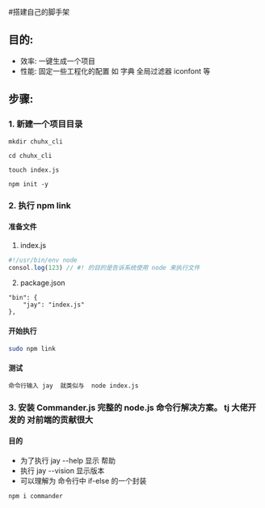 #搭建自己的脚手架

## 目的:
- 效率: 一键生成一个项目
- 性能: 固定一些工程化的配置  如 字典 全局过滤器  iconfont 等

## 步骤:

### 1. 新建一个项目目录
```
mkdir chuhx_cli

cd chuhx_cli

touch index.js

npm init -y 

```
### 2. 执行 npm link
#### 准备文件
1. index.js 
```js
#!/usr/bin/env node
consol.log(123) // #! 的目的是告诉系统使用 node 来执行文件
```
2. package.json
```
"bin": {
    "jay": "index.js"
},
```
#### 开始执行 
```sh
sudo npm link
```
#### 测试
```sh
命令行输入 jay  就类似与  node index.js
```

### 3. 安装 Commander.js  完整的 node.js 命令行解决方案。 tj 大佬开发的 对前端的贡献很大
#### 目的
- 为了执行 jay --help 显示 帮助
- 执行 jay --vision 显示版本
- 可以理解为 命令行中 if-else 的一个封装
```
npm i commander
```